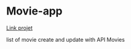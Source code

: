 # Movie-app

<a href="https://bmalkes.github.io/Movie-app/.">Link projet</a>

list of movie create and update with API Movies
